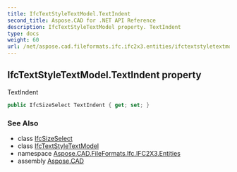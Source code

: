 ```yaml
---
title: IfcTextStyleTextModel.TextIndent
second_title: Aspose.CAD for .NET API Reference
description: IfcTextStyleTextModel property. TextIndent
type: docs
weight: 60
url: /net/aspose.cad.fileformats.ifc.ifc2x3.entities/ifctextstyletextmodel/textindent/
---
```

## IfcTextStyleTextModel.TextIndent property

TextIndent

```csharp
public IfcSizeSelect TextIndent { get; set; }
```

### See Also

* class [IfcSizeSelect](../../../aspose.cad.fileformats.ifc.ifc2x3.types/ifcsizeselect/)
* class [IfcTextStyleTextModel](../)
* namespace [Aspose.CAD.FileFormats.Ifc.IFC2X3.Entities](../../ifctextstyletextmodel/)
* assembly [Aspose.CAD](../../../)


